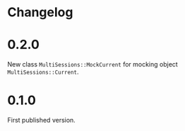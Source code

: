 # Changelog

# 0.2.0

New class `MultiSessions::MockCurrent` for mocking object `MultiSessions::Current`.

# 0.1.0

First published version.
